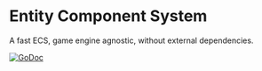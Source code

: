 # Entity Component System

A fast ECS, game engine agnostic, without external dependencies.

[![GoDoc](https://godoc.org/github.com/gabstv/merger?status.svg)](https://godoc.org/github.com/gabstv/merger)
